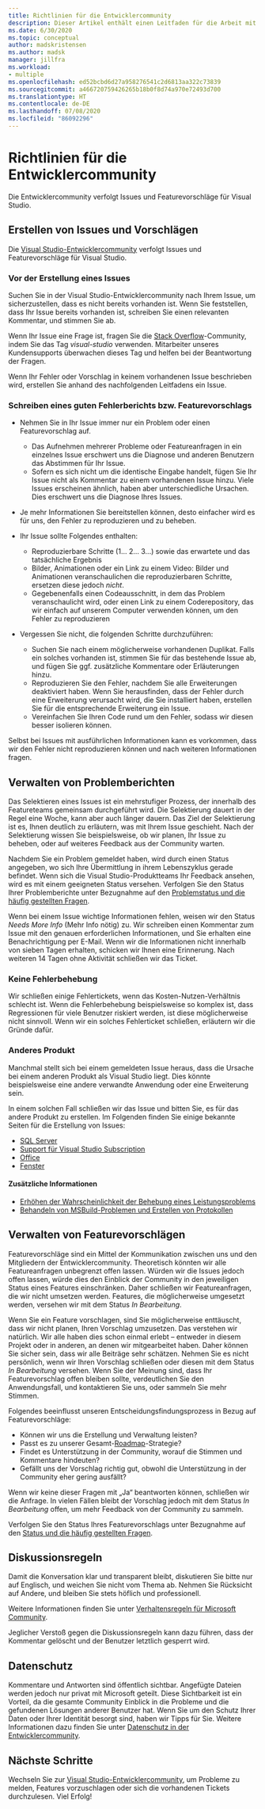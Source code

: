 ```yaml
---
title: Richtlinien für die Entwicklercommunity
description: Dieser Artikel enthält einen Leitfaden für die Arbeit mit der Visual Studio-Entwicklercommunity.
ms.date: 6/30/2020
ms.topic: conceptual
author: madskristensen
ms.author: madsk
manager: jillfra
ms.workload:
- multiple
ms.openlocfilehash: ed52bcbd6d27a958276541c2d6813aa322c73839
ms.sourcegitcommit: a466720759426265b18b0f8d74a970e72493d700
ms.translationtype: HT
ms.contentlocale: de-DE
ms.lasthandoff: 07/08/2020
ms.locfileid: "86092296"
---
```

# <a name="developer-community-guidelines"></a>Richtlinien für die Entwicklercommunity

Die Entwicklercommunity verfolgt Issues und Featurevorschläge für Visual Studio.

## <a name="submitting-problems-and-suggestions"></a>Erstellen von Issues und Vorschlägen

Die [Visual Studio-Entwicklercommunity](https://developercommunity.visualstudio.com/) verfolgt Issues und Featurevorschläge für Visual Studio.

### <a name="before-submitting-an-issue"></a>Vor der Erstellung eines Issues

Suchen Sie in der Visual Studio-Entwicklercommunity nach Ihrem Issue, um sicherzustellen, dass es nicht bereits vorhanden ist. Wenn Sie feststellen, dass Ihr Issue bereits vorhanden ist, schreiben Sie einen relevanten Kommentar, und stimmen Sie ab.

Wenn Ihr Issue eine Frage ist, fragen Sie die [Stack Overflow](https://stackoverflow.com/questions/tagged/visual-studio?tab=Newest)-Community, indem Sie das Tag _visual-studio_ verwenden. Mitarbeiter unseres Kundensupports überwachen dieses Tag und helfen bei der Beantwortung der Fragen.

Wenn Ihr Fehler oder Vorschlag in keinem vorhandenen Issue beschrieben wird, erstellen Sie anhand des nachfolgenden Leitfadens ein Issue.

### <a name="writing-a-good-bug-report-or-feature-suggestion"></a>Schreiben eines guten Fehlerberichts bzw. Featurevorschlags

- Nehmen Sie in Ihr Issue immer nur ein Problem oder einen Featurevorschlag auf.

  - Das Aufnehmen mehrerer Probleme oder Featureanfragen in ein einzelnes Issue erschwert uns die Diagnose und anderen Benutzern das Abstimmen für Ihr Issue.
  - Sofern es sich nicht um die identische Eingabe handelt, fügen Sie Ihr Issue nicht als Kommentar zu einem vorhandenen Issue hinzu. Viele Issues erscheinen ähnlich, haben aber unterschiedliche Ursachen. Dies erschwert uns die Diagnose Ihres Issues.

- Je mehr Informationen Sie bereitstellen können, desto einfacher wird es für uns, den Fehler zu reproduzieren und zu beheben.
- Ihr Issue sollte Folgendes enthalten:

  - Reproduzierbare Schritte (1... 2... 3...) sowie das erwartete und das tatsächliche Ergebnis
  - Bilder, Animationen oder ein Link zu einem Video: Bilder und Animationen veranschaulichen die reproduzierbaren Schritte, ersetzen diese jedoch _nicht_.
  - Gegebenenfalls einen Codeausschnitt, in dem das Problem veranschaulicht wird, oder einen Link zu einem Coderepository, das wir einfach auf unserem Computer verwenden können, um den Fehler zu reproduzieren

- Vergessen Sie nicht, die folgenden Schritte durchzuführen:

  - Suchen Sie nach einem möglicherweise vorhandenen Duplikat. Falls ein solches vorhanden ist, stimmen Sie für das bestehende Issue ab, und fügen Sie ggf. zusätzliche Kommentare oder Erläuterungen hinzu.
  - Reproduzieren Sie den Fehler, nachdem Sie alle Erweiterungen deaktiviert haben. Wenn Sie herausfinden, dass der Fehler durch eine Erweiterung verursacht wird, die Sie installiert haben, erstellen Sie für die entsprechende Erweiterung ein Issue.
  - Vereinfachen Sie Ihren Code rund um den Fehler, sodass wir diesen besser isolieren können.

Selbst bei Issues mit ausführlichen Informationen kann es vorkommen, dass wir den Fehler nicht reproduzieren können und nach weiteren Informationen fragen.

## <a name="managing-problem-reports"></a>Verwalten von Problemberichten

Das Selektieren eines Issues ist ein mehrstufiger Prozess, der innerhalb des Featureteams gemeinsam durchgeführt wird. Die Selektierung dauert in der Regel eine Woche, kann aber auch länger dauern. Das Ziel der Selektierung ist es, Ihnen deutlich zu erläutern, was mit Ihrem Issue geschieht. Nach der Selektierung wissen Sie beispielsweise, ob wir planen, Ihr Issue zu beheben, oder auf weiteres Feedback aus der Community warten.

Nachdem Sie ein Problem gemeldet haben, wird durch einen Status angegeben, wo sich Ihre Übermittlung in ihrem Lebenszyklus gerade befindet. Wenn sich die Visual Studio-Produktteams Ihr Feedback ansehen, wird es mit einem geeigneten Status versehen. Verfolgen Sie den Status Ihrer Problemberichte unter Bezugnahme auf den [Problemstatus und die häufig gestellten Fragen](https://docs.microsoft.com/visualstudio/ide/report-a-problem).

Wenn bei einem Issue wichtige Informationen fehlen, weisen wir den Status _Needs More Info_ (Mehr Info nötig) zu. Wir schreiben einen Kommentar zum Issue mit den genauen erforderlichen Informationen, und Sie erhalten eine Benachrichtigung per E-Mail. Wenn wir die Informationen nicht innerhalb von sieben Tagen erhalten, schicken wir Ihnen eine Erinnerung. Nach weiteren 14 Tagen ohne Aktivität schließen wir das Ticket.

### <a name="wont-fix-bugs"></a>Keine Fehlerbehebung

Wir schließen einige Fehlertickets, wenn das Kosten-Nutzen-Verhältnis schlecht ist. Wenn die Fehlerbehebung beispielsweise so komplex ist, dass Regressionen für viele Benutzer riskiert werden, ist diese möglicherweise nicht sinnvoll. Wenn wir ein solches Fehlerticket schließen, erläutern wir die Gründe dafür.

### <a name="other-product"></a>Anderes Produkt

Manchmal stellt sich bei einem gemeldeten Issue heraus, dass die Ursache bei einem anderen Produkt als Visual Studio liegt. Dies könnte beispielsweise eine andere verwandte Anwendung oder eine Erweiterung sein. 

In einem solchen Fall schließen wir das Issue und bitten Sie, es für das andere Produkt zu erstellen. Im Folgenden finden Sie einige bekannte Seiten für die Erstellung von Issues:

* [SQL Server](https://feedback.azure.com/forums/908035-sql-server)
* [Support für Visual Studio Subscription](https://feedback.azure.com/forums/908035-sql-server)
* [Office](https://support.office.com/article/how-do-i-give-feedback-on-microsoft-office-2b102d44-b43f-4dd2-9ff4-23cf144cfb11)
* [Fenster](https://support.microsoft.com/help/4021566/windows-10-send-feedback-to-microsoft-with-feedback-hub-app)

#### <a name="additional-information"></a>Zusätzliche Informationen

- [Erhöhen der Wahrscheinlichkeit der Behebung eines Leistungsproblems](https://docs.microsoft.com/visualstudio/ide/how-to-increase-chances-of-performance-issue-being-fixed)
- [Behandeln von MSBuild-Problemen und Erstellen von Protokollen](https://docs.microsoft.com/visualstudio/ide/msbuild-logs)

## <a name="managing-feature-suggestions"></a>Verwalten von Featurevorschlägen

Featurevorschläge sind ein Mittel der Kommunikation zwischen uns und den Mitgliedern der Entwicklercommunity. Theoretisch könnten wir alle Featureanfragen unbegrenzt offen lassen. Würden wir die Issues jedoch offen lassen, würde dies den Einblick der Community in den jeweiligen Status eines Features einschränken. Daher schließen wir Featureanfragen, die wir nicht umsetzen werden. Features, die möglicherweise umgesetzt werden, versehen wir mit dem Status _In Bearbeitung_.

Wenn Sie ein Feature vorschlagen, sind Sie möglicherweise enttäuscht, dass wir nicht planen, Ihren Vorschlag umzusetzen. Das verstehen wir natürlich. Wir alle haben dies schon einmal erlebt – entweder in diesem Projekt oder in anderen, an denen wir mitgearbeitet haben. Daher können Sie sicher sein, dass wir alle Beiträge sehr schätzen. Nehmen Sie es nicht persönlich, wenn wir Ihren Vorschlag schließen oder diesen mit dem Status _In Bearbeitung_ versehen. Wenn Sie der Meinung sind, dass Ihr Featurevorschlag offen bleiben sollte, verdeutlichen Sie den Anwendungsfall, und kontaktieren Sie uns, oder sammeln Sie mehr Stimmen.

Folgendes beeinflusst unseren Entscheidungsfindungsprozess in Bezug auf Featurevorschläge:

- Können wir uns die Erstellung und Verwaltung leisten?
- Passt es zu unserer Gesamt-[Roadmap](https://docs.microsoft.com/visualstudio/productinfo/vs-roadmap)-Strategie?
- Findet es Unterstützung in der Community, worauf die Stimmen und Kommentare hindeuten?
- Gefällt uns der Vorschlag richtig gut, obwohl die Unterstützung in der Community eher gering ausfällt?

Wenn wir keine dieser Fragen mit „Ja“ beantworten können, schließen wir die Anfrage. In vielen Fällen bleibt der Vorschlag jedoch mit dem Status _In Bearbeitung_ offen, um mehr Feedback von der Community zu sammeln.

Verfolgen Sie den Status Ihres Featurevorschlags unter Bezugnahme auf den [Status und die häufig gestellten Fragen](https://docs.microsoft.com/visualstudio/ide/report-a-problem).

## <a name="discussion-etiquette"></a>Diskussionsregeln

Damit die Konversation klar und transparent bleibt, diskutieren Sie bitte nur auf Englisch, und weichen Sie nicht vom Thema ab. Nehmen Sie Rücksicht auf Andere, und bleiben Sie stets höflich und professionell.

Weitere Informationen finden Sie unter [Verhaltensregeln für Microsoft Community](https://answers.microsoft.com/en-us/page/codeofconduct).

Jeglicher Verstoß gegen die Diskussionsregeln kann dazu führen, dass der Kommentar gelöscht und der Benutzer letztlich gesperrt wird.

## <a name="data-privacy"></a>Datenschutz

Kommentare und Antworten sind öffentlich sichtbar. Angefügte Dateien werden jedoch nur privat mit Microsoft geteilt. Diese Sichtbarkeit ist ein Vorteil, da die gesamte Community Einblick in die Probleme und die gefundenen Lösungen anderer Benutzer hat. Wenn Sie um den Schutz Ihrer Daten oder Ihrer Identität besorgt sind, haben wir Tipps für Sie. Weitere Informationen dazu finden Sie unter [Datenschutz in der Entwicklercommunity](https://docs.microsoft.com/visualstudio/ide/developer-community-privacy).

## <a name="next-steps"></a>Nächste Schritte

Wechseln Sie zur [Visual Studio-Entwicklercommunity](https://developercommunity.visualstudio.com/), um Probleme zu melden, Features vorzuschlagen oder sich die vorhandenen Tickets durchzulesen. Viel Erfolg!
